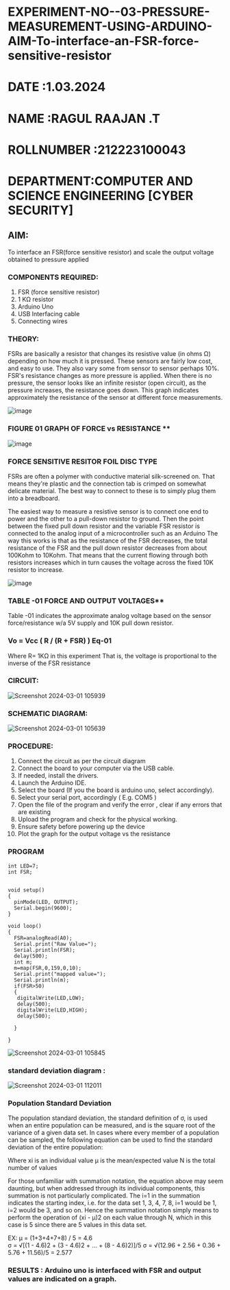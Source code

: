 # EXPERIMENT-NO--03-PRESSURE-MEASUREMENT-USING-ARDUINO-AIM-To-interface-an-FSR-force-sensitive-resistor

# DATE :1.03.2024
# NAME :RAGUL RAAJAN .T
# ROLLNUMBER :212223100043
# DEPARTMENT:COMPUTER AND SCIENCE ENGINEERING [CYBER SECURITY]
## AIM: 
To interface an FSR(force sensitive resistor) and scale the output voltage obtained to pressure applied 
 
### COMPONENTS REQUIRED:
1.	FSR  (force sensitive resistor)
2.	1 KΩ resistor 
3.	Arduino Uno 
4.	USB Interfacing cable 
5.	Connecting wires 


### THEORY: 
FSRs are basically a resistor that changes its resistive value (in ohms Ω) depending on how much it is pressed. These sensors are fairly low cost, and easy to use. They also vary some from sensor to sensor perhaps 10%. FSR's resistance changes as more pressure is applied. When there is no pressure, the sensor looks like an infinite resistor (open circuit), as the pressure increases, the resistance goes down. This graph indicates approximately the resistance of the sensor at different force measurements.
 

![image](https://user-images.githubusercontent.com/36288975/163532939-d6888ae1-4068-4d83-86a7-fc4c32d5179e.png)

### FIGURE 01 GRAPH OF FORCE vs RESISTANCE **




![image](https://user-images.githubusercontent.com/36288975/163532957-82d57567-a1c3-48c5-8a87-7ea66d6fca49.png)




###  FORCE SENSITIVE RESITOR FOIL DISC TYPE  

FSRs are often a polymer with conductive material silk-screened on. That means they're plastic and the connection tab is crimped on somewhat delicate material. The best way to connect to these is to simply plug them into a breadboard.

The easiest way to measure a resistive sensor is to connect one end to power and the other to a pull-down resistor to ground. Then the point between the fixed pull down resistor and the variable FSR resistor is connected to the analog input of a microcontroller such as an Arduino The way this works is that as the resistance of the FSR decreases, the total resistance of the FSR and the pull down resistor decreases from about 100Kohm to 10Kohm. That means that the current flowing through both resistors increases which in turn causes the voltage across the fixed 10K resistor to increase.

 ![image](https://user-images.githubusercontent.com/36288975/163532972-2b909551-12c9-485d-adb1-d1e988d557bd.png)

### TABLE -01 FORCE AND OUTPUT VOLTAGES**
	
  Table -01 indicates the approximate analog voltage based on the sensor force/resistance w/a 5V supply and 10K pull down resistor.

### Vo = Vcc ( R / (R + FSR) )								Eq-01

Where R= 1KΩ in this experiment 
That is, the voltage is proportional to the inverse of the FSR resistance

###  CIRCUIT: 
![Screenshot 2024-03-01 105939](https://github.com/RAGULRAAJAN/EXPERIMENT-NO--04-PRESSURE-MEASUREMENT-USING-ARDUINO-AIM-To-interface-an-FSR-force-sensitive-resist/assets/147473144/5201aeae-f240-451d-b0ed-63e1609a5968)

### SCHEMATIC DIAGRAM:

![Screenshot 2024-03-01 105639](https://github.com/RAGULRAAJAN/EXPERIMENT-NO--04-PRESSURE-MEASUREMENT-USING-ARDUINO-AIM-To-interface-an-FSR-force-sensitive-resist/assets/147473144/52e3029e-0a43-4974-bc48-9f0104666326)


### PROCEDURE:
1.	Connect the circuit as per the circuit diagram 
2.	Connect the board to your computer via the USB cable.
3.	If needed, install the drivers.
4.	Launch the Arduino IDE.
5.	Select the board (If you the board is arduino uno, select accordingly).
6.	Select your serial port, accordingly ( E.g. COM5 )
7.	Open the file of the program  and verify the error , clear if any errors that are existing 
8.	Upload the program and check for the physical working. 
9.	Ensure safety before powering up the device 
10.	Plot the graph for the output voltage vs the resistance 


### PROGRAM 
```
int LED=7;
int FSR;


void setup()
{
  pinMode(LED, OUTPUT);
  Serial.begin(9600);
}

void loop()
{
  FSR=analogRead(A0);
  Serial.print("Raw Value=");
  Serial.println(FSR);
  delay(500);
  int m;
  m=map(FSR,0,159,0,10);
  Serial.print("mapped value=");
  Serial.println(m);
  if(FSR>50)
  {
   digitalWrite(LED,LOW);
   delay(500);
   digitalWrite(LED,HIGH);
   delay(500);
    
  }
   
}
```

 
 
 ![Screenshot 2024-03-01 105845](https://github.com/RAGULRAAJAN/EXPERIMENT-NO--04-PRESSURE-MEASUREMENT-USING-ARDUINO-AIM-To-interface-an-FSR-force-sensitive-resist/assets/147473144/b5f6ce3c-b177-486b-8e1d-139a51b0f608)

 
### standard deviation diagram :
![Screenshot 2024-03-01 112011](https://github.com/RAGULRAAJAN/EXPERIMENT-NO--04-PRESSURE-MEASUREMENT-USING-ARDUINO-AIM-To-interface-an-FSR-force-sensitive-resist/assets/147473144/486a93b6-04ee-42ce-a954-7429f2e8d9fd)

### Population Standard Deviation
The population standard deviation, the standard definition of σ, is used when an entire population can be measured, and is the square root of the variance of a given data set. In cases where every member of a population can be sampled, the following equation can be used to find the standard deviation of the entire population:



Where
xi is an individual value
μ is the mean/expected value
N is the total number of values

For those unfamiliar with summation notation, the equation above may seem daunting, but when addressed through its individual components, this summation is not particularly complicated. The i=1 in the summation indicates the starting index, i.e. for the data set 1, 3, 4, 7, 8, i=1 would be 1, i=2 would be 3, and so on. Hence the summation notation simply means to perform the operation of (xi - μ)2 on each value through N, which in this case is 5 since there are 5 values in this data set.

EX:           μ = (1+3+4+7+8) / 5 = 4.6        
σ = √[(1 - 4.6)2 + (3 - 4.6)2 + ... + (8 - 4.6)2)]/5
σ = √(12.96 + 2.56 + 0.36 + 5.76 + 11.56)/5 = 2.577















### RESULTS : Arduino uno is interfaced with FSR and output values are indicated on a graph.
